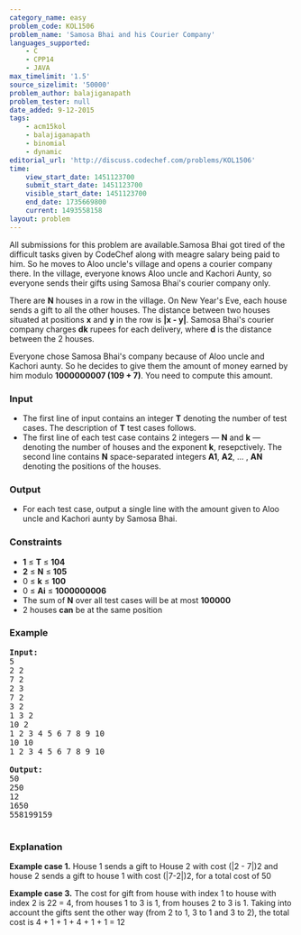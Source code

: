 ```yaml
---
category_name: easy
problem_code: KOL1506
problem_name: 'Samosa Bhai and his Courier Company'
languages_supported:
    - C
    - CPP14
    - JAVA
max_timelimit: '1.5'
source_sizelimit: '50000'
problem_author: balajiganapath
problem_tester: null
date_added: 9-12-2015
tags:
    - acm15kol
    - balajiganapath
    - binomial
    - dynamic
editorial_url: 'http://discuss.codechef.com/problems/KOL1506'
time:
    view_start_date: 1451123700
    submit_start_date: 1451123700
    visible_start_date: 1451123700
    end_date: 1735669800
    current: 1493558158
layout: problem
---
```

All submissions for this problem are available.Samosa Bhai got tired of the difficult tasks given by CodeChef along with meagre salary being paid to him. So he moves to Aloo uncle's village and opens a courier company there. In the village, everyone knows Aloo uncle and Kachori Aunty, so everyone sends their gifts using Samosa Bhai's courier company only.

There are **N** houses in a row in the village. On New Year's Eve, each house sends a gift to all the other houses.
The distance between two houses situated at positions **x** and **y** in the row is **|x - y|**. Samosa Bhai's courier company charges **dk** rupees for each delivery, where **d** is the distance between the 2 houses.

Everyone chose Samosa Bhai's company because of Aloo uncle and Kachori aunty. So he decides to give them the amount of money earned by him modulo **1000000007 (109 + 7)**. You need to compute this amount.

### Input

- The first line of input contains an integer **T** denoting the number of test cases. The description of **T** test cases follows.
- The first line of each test case contains 2 integers — **N** and **k** — denoting the number of houses and the exponent **k**, resepctively. The second line contains **N** space-separated integers **A1**, **A2**, … , **AN** denoting the positions of the houses.

### Output

- For each test case, output a single line with the amount given to Aloo uncle and Kachori aunty by Samosa Bhai.

### Constraints

- **1** ≤ **T** ≤ **104**
- **2** ≤ **N** ≤ **105**
- 0 ≤ **k** ≤ **100**
- 0 ≤ **Ai** ≤ **1000000006**
- The sum of **N** over all test cases will be at most **100000**
- 2 houses **can** be at the same position

### Example

<pre><b>Input:</b>
5
2 2
7 2
2 3
7 2
3 2
1 3 2
10 2
1 2 3 4 5 6 7 8 9 10
10 10
1 2 3 4 5 6 7 8 9 10

<b>Output:</b>
50
250
12
1650
558199159

</pre>
### Explanation

**Example case 1.** House 1 sends a gift to House 2 with cost (|2 - 7|)2 and house 2 sends a gift to house 1 with cost (|7-2|)2, for a total cost of 50

**Example case 3.** The cost for gift from house with index 1 to house with index 2 is 22 = 4, from houses 1 to 3 is 1, from houses 2 to 3 is 1. Taking into account the gifts sent the other way (from 2 to 1, 3 to 1 and 3 to 2), the total cost is 4 + 1 + 1 + 4 + 1 + 1 = 12
